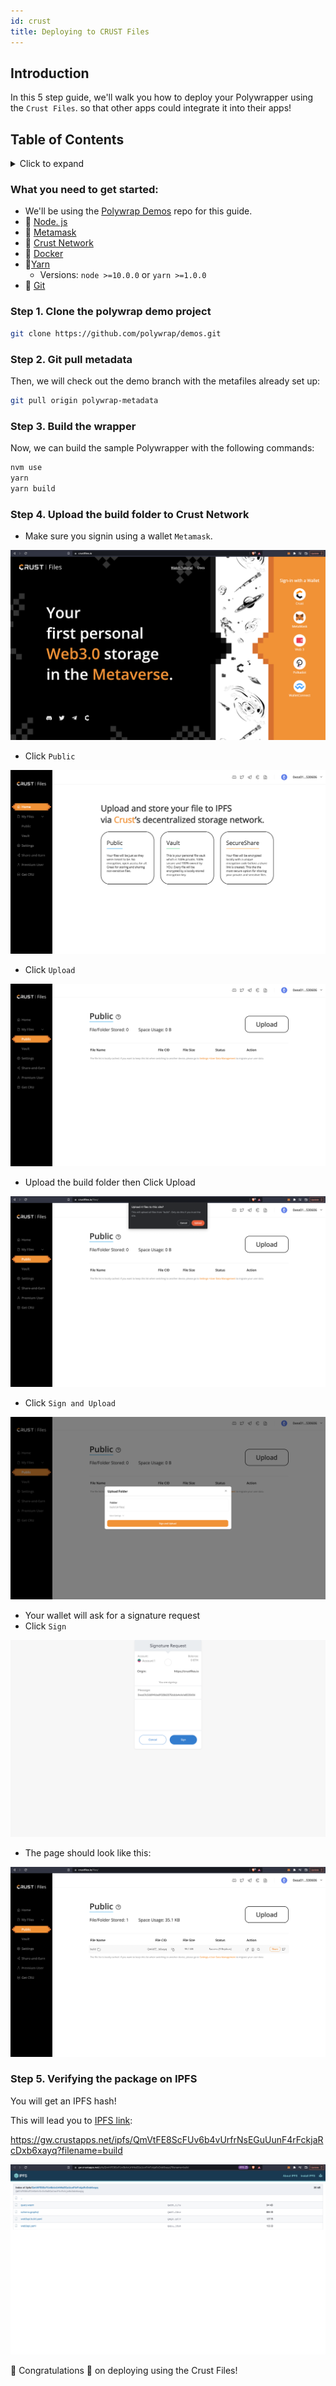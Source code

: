 ```yaml
---
id: crust
title: Deploying to CRUST Files
---
```


## **Introduction**

In this 5 step guide,  we'll walk you how to deploy your Polywrapper using the `Crust Files`.
so that other apps could integrate it into their apps!

## **Table of Contents**
<details>
    <summary>Click to expand</summary>

  * [Introduction](#introduction)
  * [What you need to get started](#what-you-need-to-get-started)
  * [Step 1. Clone the polywrap demo project](#step-1-clone-the-polywrap-demo-project)
  * [Step 2. Pull the polywrap metadata](#step-2-git-pull-metadata)
  * [Step 3. Build the wrapper ](#step-3-build-the-wrapper)
  * [Step 4. Upload the build folder to Crust Network](#step-4-upload-the-build-folder-to-crust-network)
  * [Step 5. Verifying the package on IPFS ](#step-5-verifying-the-package-on-ipfs)


</details>


### What you need to get started:
* We'll be using the [Polywrap Demos](https://github.com/polywrap/demos) repo for this guide. 
* 💚 [Node. js](https://nodejs.org/en/) 
* 👛 [Metamask](https://metamask.io)
*  🥐 [Crust Network](https://crustfiles.io/home/)
* 🐳 [Docker](https://www.docker.com/)
* 🧶[Yarn](https://classic.yarnpkg.com/en/)
    * Versions:  `node >=10.0.0` or `yarn >=1.0.0`
* 🔸 [Git](https://git-scm.com/downloads)


### Step 1. Clone the polywrap demo project  

```bash
git clone https://github.com/polywrap/demos.git
```

### Step 2. Git pull metadata
Then, we will check out the demo branch with the metafiles already set up:

```bash
git pull origin polywrap-metadata
```

### Step 3. Build the wrapper
Now, we can build the sample Polywrapper with the following commands:

```bash
nvm use
yarn
yarn build
```


### Step 4. Upload the build folder to Crust Network

* Make sure you signin using a wallet `Metamask`.

![Crust Files Step 1](../../../../static/img/guides/crust-step-1.png)


* Click `Public`


![Crust Files Step 2](../../../../static/img/guides/crust-step-2.png)


* Click `Upload` 

![Crust Files Step 3](../../../../static/img/guides/crust-step-3.png)

* Upload the build folder then Click Upload 

![Crust Files Step 4](../../../../static/img/guides/crust-step-4.png)

* Click `Sign and Upload` 

![Crust Files Step 5](../../../../static/img/guides/crust-step-5.png)

* Your wallet will ask for a signature request 
* Click `Sign`

![Crust Files Step 6](../../../../static/img/guides/crust-step-6.png)

* The page should look like this: 

![Crust Files Step 7](../../../../static/img/guides/crust-step-7.png)



### Step 5. Verifying the package on IPFS 
You will get an IPFS hash!

This will lead you to [IPFS link](https://gw.crustapps.net/ipfs/QmVtFE8ScFUv6b4vUrfrNsEGuUunF4rFckjaRcDxb6xayq?filename=build): 

https://gw.crustapps.net/ipfs/QmVtFE8ScFUv6b4vUrfrNsEGuUunF4rFckjaRcDxb6xayq?filename=build

![Crust Files Step 8](../../../../static/img/guides/crust-step-8.png)


 🎉 Congratulations 🎉 on deploying using the Crust Files!  